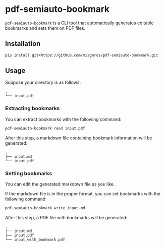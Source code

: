 # pdf-semiauto-bookmark

`pdf-semiauto-bookmark` is a CLI tool that automatically generates editable bookmarks and sets them on PDF files.

## Installation

```bash
pip install git+https://github.com/misgnros/pdf-semiauto-bookmark.git
```

## Usage

Suppose your directory is as follows:

```
.
└── input.pdf
```

### Extracting bookmarks

You can extract bookmarks with the following command:

```bash
pdf-semiauto-bookmark read input.pdf
```

After this step, a markdown file containing bookmark information will be generated:

```
.
├── input.md
└── input.pdf
```

### Setting bookmarks

You can edit the generated markdown file as you like.

If the markdown file is in the proper format, you can set bookmarks with the following command:

```bash
pdf-semiauto-bookmark write input.md
```

After this step, a PDF file with bookmarks will be generated:

```
.
├── input.md
├── input.pdf
└── input_with_bookmark.pdf
```

